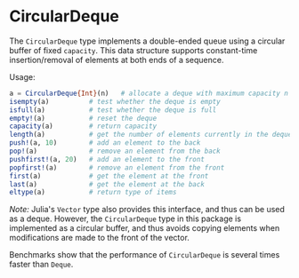 # CircularDeque

The `CircularDeque` type implements a double-ended queue using a
circular buffer of fixed `capacity`. This data structure supports
constant-time insertion/removal of elements at both ends of a sequence.

Usage:

```julia
a = CircularDeque{Int}(n)   # allocate a deque with maximum capacity n
isempty(a)          # test whether the deque is empty
isfull(a)           # test whether the deque is full
empty!(a)           # reset the deque
capacity(a)         # return capacity
length(a)           # get the number of elements currently in the deque
push!(a, 10)        # add an element to the back
pop!(a)             # remove an element from the back
pushfirst!(a, 20)   # add an element to the front
popfirst!(a)        # remove an element from the front
first(a)            # get the element at the front
last(a)             # get the element at the back
eltype(a)           # return type of items
```

*Note:* Julia's `Vector` type also provides this interface, and thus can
be used as a deque. However, the `CircularDeque` type in this package is
implemented as a circular buffer, and thus avoids copying elements when
modifications are made to the front of the vector.

Benchmarks show that the performance of `CircularDeque` is several times
faster than `Deque`.

